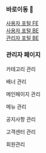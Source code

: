 ### 바로이동 🔗

[사용자 포털 FE](https://github.com/SGABF/MarketWeb) <br>
[사용자 포털 BE](https://github.com/SGABF/MarketWebBack) <br>
[관리자 포털 BE](https://github.com/SGABF/MarketAdminPage) <br>




### 관리자 페이지

  카테고리 관리
  
  배너 관리
  
  메인페이지 관리
  
  메뉴 관리
  
  공지사항 관리
  
  고객센터 관리
  
  회원관리
  
